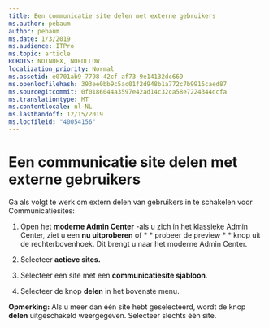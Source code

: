 ```yaml
---
title: Een communicatie site delen met externe gebruikers
ms.author: pebaum
author: pebaum
ms.date: 1/3/2019
ms.audience: ITPro
ms.topic: article
ROBOTS: NOINDEX, NOFOLLOW
localization_priority: Normal
ms.assetid: e0701ab9-7798-42cf-af73-9e14132dc669
ms.openlocfilehash: 393ee0bb9c5ac01f2d948b1a772c7b9915caed87
ms.sourcegitcommit: 0f0186044a3597e42ad14c32ca58e7224344dcfa
ms.translationtype: MT
ms.contentlocale: nl-NL
ms.lasthandoff: 12/15/2019
ms.locfileid: "40054156"
---
```

# <a name="share-a-communication-site-with-external-users"></a>Een communicatie site delen met externe gebruikers

Ga als volgt te werk om extern delen van gebruikers in te schakelen voor Communicatiesites: 
  
1. Open het **moderne Admin Center** -als u zich in het klassieke Admin Center, ziet u een **nu uitproberen** of * * probeer de preview * * knop uit de rechterbovenhoek. Dit brengt u naar het moderne Admin Center. 
  
2. Selecteer **actieve sites.**
  
3. Selecteer een site met een **communicatiesite sjabloon**. 
  
4. Selecteer de knop **delen** in het bovenste menu. 
  
 **Opmerking:** Als u meer dan één site hebt geselecteerd, wordt de knop **delen** uitgeschakeld weergegeven. Selecteer slechts één site. 
  

